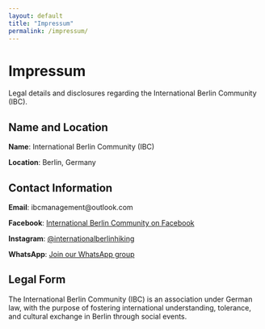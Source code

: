 ```yaml
---
layout: default
title: "Impressum"
permalink: /impressum/
---
```


<div class="content-section">
  <div class="page-header">
    <h1>Impressum</h1>
    <p>Legal details and disclosures regarding the International Berlin Community (IBC).</p>
  </div>

  <div class="legal-info">
    <h2 class="section-title">Name and Location</h2>
    <p><strong>Name</strong>: International Berlin Community (IBC)</p>
    <p><strong>Location</strong>: Berlin, Germany</p>
  </div>

  <div class="legal-info">
    <h2 class="section-title">Contact Information</h2>
    <p><strong>Email</strong>: ibcmanagement@outlook.com</p>
    <p><strong>Facebook</strong>: <a href="https://www.facebook.com/groups/internationalberlinhiking" target="_blank" rel="noopener noreferrer">International Berlin Community on Facebook</a></p>
    <p><strong>Instagram</strong>: <a href="http://www.instagram.com/internationalberlinhiking" target="_blank" rel="noopener noreferrer">@internationalberlinhiking</a></p>
    <p><strong>WhatsApp</strong>: <a href="https://chat.whatsapp.com/KvFKTUWcWrd6lhff5YlIow" target="_blank" rel="noopener noreferrer">Join our WhatsApp group</a></p>
  </div>

  <div class="legal-info">
    <h2 class="section-title">Legal Form</h2>
    <p>The International Berlin Community (IBC) is an association under German law, with the purpose of fostering international understanding, tolerance, and cultural exchange in Berlin through social events.</p>
  </div>
</div>
